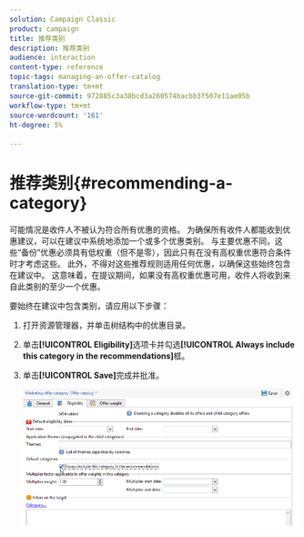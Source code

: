 ```yaml
---
solution: Campaign Classic
product: campaign
title: 推荐类别
description: 推荐类别
audience: interaction
content-type: reference
topic-tags: managing-an-offer-catalog
translation-type: tm+mt
source-git-commit: 972885c3a38bcd3a260574bacbb3f507e11ae05b
workflow-type: tm+mt
source-wordcount: '161'
ht-degree: 5%

---
```



# 推荐类别{#recommending-a-category}

可能情况是收件人不被认为符合所有优惠的资格。 为确保所有收件人都能收到优惠建议，可以在建议中系统地添加一个或多个优惠类别。 与主要优惠不同，这些“备份”优惠必须具有低权重（但不是零），因此只有在没有高权重优惠符合条件时才考虑这些。 此外，不得对这些推荐规则适用任何优惠，以确保这些始终包含在建议中。 这意味着，在提议期间，如果没有高权重优惠可用，收件人将收到来自此类别的至少一个优惠。

要始终在建议中包含类别，请应用以下步骤：

1. 打开资源管理器，并单击树结构中的优惠目录。
1. 单击&#x200B;**[!UICONTROL Eligibility]**&#x200B;选项卡并勾选&#x200B;**[!UICONTROL Always include this category in the recommendations]**&#x200B;框。
1. 单击&#x200B;**[!UICONTROL Save]**&#x200B;完成并批准。

   ![](assets/offer_cat_default_001.png)

